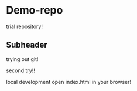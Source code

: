 # Demo-repo
trial repository!

## Subheader
trying out git!

second try!!

local development 
open index.html in your browser!
